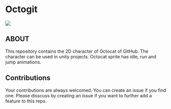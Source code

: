 # Octogit
![](http://kmehant.com/jump.png)

## ABOUT

This repository contains the 2D character of Octocat of GitHub. The character can be used in unity projects.
Octocat sprite has idle, run and jump animations.

## Contributions
 Your contributions are always welcomed. You can create an issue if you find one. Please disscuss by creating an issue if you
 want to further add a feature to this repo.
